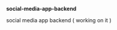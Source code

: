 **social-media-app-backend**             
        
social media app backend ( working on it )     
  
  
 
